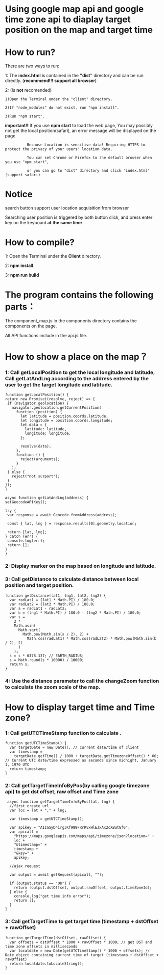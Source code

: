 # Using google map api and google time zone api to diaplay target position on the map and target time

# How to run?

There are two ways to run:

1: The **index.html** is contained in the **"dist"** directory and can be run directly. (**recommend!!! support all browser**)

2: (Is **not** recomended)

    1)Open the Terminal under the "client" directory.

    2)If "node_modules" do not exist, run "npm install".

    3)Run "npm start".

**important!!** If you use **npm start** to load the web page, You may possibly not get the local position(safari), an error message will be displayed on the page.

              Because Location is sensitive data! Requiring HTTPS to protect the privacy of your users' location data.

              You can set Chrome or Firefox to the default browser when you use "npm start",

              or you can go to "dist" directory and click "index.html" (support safari)



# Notice

search button support user location acquisition from browser

Searching user position is triggered by both button click, and press enter key on the keyboard **at the same time**

# How to compile?

1: Open the Terminal under the **Client** directory.

2: **npm install**

3: **npm run build**

# The program contains the following parts：

The component_map.js in the components directory contains the components on the page.

All API functions include in the api.js file.

# How to show a place on the map？

### 1: Call getLocalPosition to get the local longitude and latitude, Call getLatAndLng according to the address entered by the user to get the target longitude and latitude.

```
function getLocalPosition() {
return new Promise((resolve, reject) => {
 if (navigator.geolocation) {
   navigator.geolocation.getCurrentPosition(
     function (position) {
       let latitude = position.coords.latitude;
       let longitude = position.coords.longitude;
       let data = {
         latitude: latitude,
         longitude: longitude,
       };

       resolve(data);
     },
     function () {
       reject(arguments);
     }
   );
 } else {
   reject("not surport");
 }
});
}

async function getLatAndLng(address) {
setGeocodeAPIKey();

try {
 var response = await Geocode.fromAddress(address);

 const { lat, lng } = response.results[0].geometry.location;

 return [lat, lng];
} catch (err) {
 console.log(err);
 return [];
}
}
```

### 2: Display marker on the map based on longitude and latitude.

### 3: Call getDistance to calculate distance between local position and target position.

```
function getDistance(lat1, lng1, lat2, lng2) {
  var radLat1 = (lat1 * Math.PI) / 180.0;
  var radLat2 = (lat2 * Math.PI) / 180.0;
  var a = radLat1 - radLat2;
  var b = (lng1 * Math.PI) / 180.0 - (lng2 * Math.PI) / 180.0;
  var s =
    2 *
    Math.asin(
      Math.sqrt(
        Math.pow(Math.sin(a / 2), 2) +
          Math.cos(radLat1) * Math.cos(radLat2) * Math.pow(Math.sin(b / 2), 2)
      )
    );
  s = s * 6378.137; // EARTH_RADIUS;
  s = Math.round(s * 10000) / 10000;
  return s;
}
```

### 4: Use the distance parameter to call the changeZoom function to calculate the zoom scale of the map.

# How to display target time and Time zone?

### 1: Call getUTCTimeStamp function to calculate .

```
function getUTCTimeStamp() {
  var targetDate = new Date(); // Current date/time of client
  var timestamp =
    targetDate.getTime() / 1000 + targetDate.getTimezoneOffset() * 60; // Current UTC date/time expressed as seconds since midnight, January 1, 1970 UTC
  return timestamp;
}
```

### 2: Call getTargetTimeInfoByPos(by calling google timezone api) to get dst offset, raw offset and Time zone

```
 async function getTargetTimeInfoByPos(lat, lng) {
  //first create url
  var loc = lat + "," + lng;

  var timestamp = getUTCTimeStamp();

  var apikey = "AIzaSyD4irg3Kf989FRrRVxHlEJxAx2cXButGf0";
  var apicall =
    "https://maps.googleapis.com/maps/api/timezone/json?location=" +
    loc +
    "&timestamp=" +
    timestamp +
    "&key=" +
    apikey;

  //ajax request

  var output = await getRequest(apicall, "");

  if (output.status == "OK") {
    return [output.dstOffset, output.rawOffset, output.timeZoneId];
  } else {
    console.log("get time info error");
    return [];
  }
}
```

### 3: Call getTargetTime to get target time (timestamp + dstOffset + rawOffset)

```
function getTargetTime(dstOffset, rawOffset) {
  var offsets = dstOffset * 1000 + rawOffset * 1000; // get DST and time zone offsets in milliseconds
  var localdate = new Date(getUTCTimeStamp() * 1000 + offsets); // Date object containing current time of target (timestamp + dstOffset + rawOffset)
  return localdate.toLocaleString();
}
```
